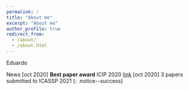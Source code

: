 ```yaml
---
permalink: /
title: "About me"
excerpt: "About me"
author_profile: true
redirect_from: 
  - /about/
  - /about.html
---
```


Eduardo

News
[oct 2020] **Best paper award** ICIP 2020 [link](https://arxiv.org/abs/2003.01866)
[oct 2020] 3 papers submitted to ICASSP 2021 
{: .notice--success}
